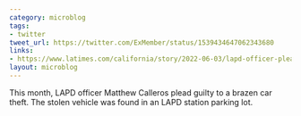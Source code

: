 ```yaml
---
category: microblog
tags:
- twitter
tweet_url: https://twitter.com/ExMember/status/1539434647062343680
links:
- https://www.latimes.com/california/story/2022-06-03/lapd-officer-pleads-guilty-to-car-theft-in-orange-county
layout: microblog
---
```

This month, LAPD officer Matthew Calleros plead guilty to a brazen car theft. The stolen vehicle was found in an LAPD station parking lot.
